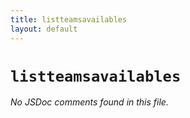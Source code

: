 ```yaml
---
title: listteamsavailables
layout: default
---
```


# `listteamsavailables`

*No JSDoc comments found in this file.*
